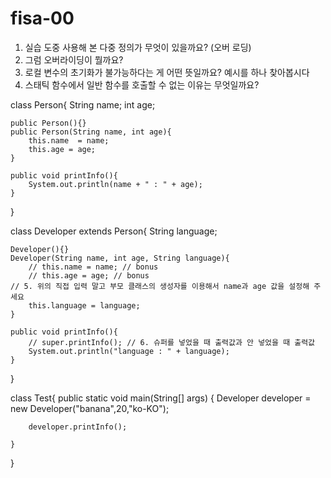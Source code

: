 # fisa-00

1. 실습 도중 사용해 본 다중 정의가 무엇이 있을까요? (오버 로딩)
2. 그럼 오버라이딩이 뭘까요?
3. 로컬 변수의 초기화가 불가능하다는 게 어떤 뜻일까요? 예시를 하나 찾아봅시다
4. 스태틱 함수에서 일반 함수를 호출할 수 없는 이유는 무엇일까요?

class Person{
    String name;
    int age;
   
    public Person(){}
    public Person(String name, int age){
        this.name  = name;
        this.age = age;
    }
   
    public void printInfo(){
        System.out.println(name + " : " + age);
    }
}

class Developer extends Person{
    String language;
   
    Developer(){}
    Developer(String name, int age, String language){
        // this.name = name; // bonus
        // this.age = age; // bonus
	// 5. 위의 직접 입력 말고 부모 클래스의 생성자를 이용해서 name과 age 값을 설정해 주세요
        this.language = language;
    }
   
    public void printInfo(){
        // super.printInfo(); // 6. 슈퍼를 넣었을 때 출력값과 안 넣었을 때 출력값
        System.out.println("language : " + language);
    }
}

class Test{
    public static void main(String[] args) {
        Developer developer = new Developer("banana",20,"ko-KO");
       
        developer.printInfo();
       
    }
}
